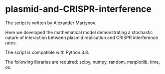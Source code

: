 # plasmid-and-CRISPR-interference

The script is written by Alexander Martynov.

Here we developed the mathematical model demonstrating a stochastic nature of interaction between plasmid replication and CRISPR interference rates.

The script is compatible with Python 3.8.

The following libraries are required: scipy, numpy, random, matplotlib, time, os.
